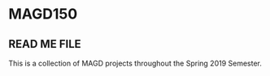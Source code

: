 # MAGD150
## READ ME FILE

This is a collection of MAGD projects throughout the Spring 2019 Semester.
